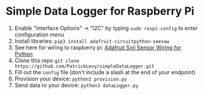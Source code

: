 # Simple Data Logger for Raspberry Pi
1. Enable "Interface Options" -> "I2C" by typing `sudo raspi-config` to enter configuration menu
2. Install libraries: `pip3 install adafruit-circuitpython-seesaw`
3. See here for wiring to raspberry pi: [Adafruit Soil Sensor Wiring for Python](https://learn.adafruit.com/adafruit-stemma-soil-sensor-i2c-capacitive-moisture-sensor/python-circuitpython-test)
4. Clone this repo `git clone https://github.com/PatrickLevy/simpleDataLogger.git`
5. Fill out the `config` file (don't include a slash at the end of your endpoint)
6. Provision your device: `python3 provision.py`
7. Send data to your device: `python3 dataLogger.py`

